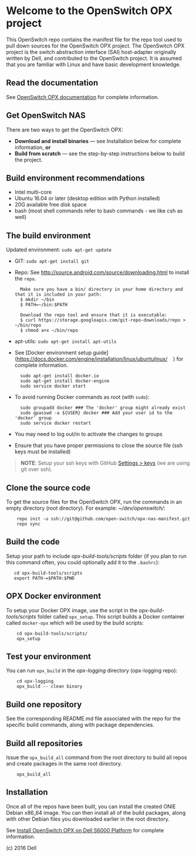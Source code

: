 # Welcome to the OpenSwitch OPX project
This OpenSwitch repo contains the manifest file for the repo tool used to pull down sources for the OpenSwitch OPX project. The OpenSwitch OPX project is the switch abstraction interface (SAI) host-adapter originally written by Dell, and contributed to the OpenSwitch project. It is assumed that you are familiar with Linux and have basic development knowledge.

## Read the documentation
See [OpenSwitch OPX documentation](https://github.com/open-switch/opx-docs/wiki/OpenSwitch-OPX-documentation) for complete information.

## Get OpenSwitch NAS
There are two ways to get the OpenSwitch OPX:
- **Download and install binaries** — see Installation below for complete information, **or**
- **Build from scratch** — see the step-by-step instructions below to build the project.

## Build environment recommendations
- Intel multi-core
- Ubuntu 16.04 or later (desktop edition with Python installed)
- 20G available free disk space
- bash (most shell commands refer to bash commands - we like csh as well)

## The build environment
Updated environment: `sudo apt-get update`
- GIT: `sudo apt-get install git`
- Repo: See http://source.android.com/source/downloading.html to install the `repo`.

        Make sure you have a bin/ directory in your home directory and that it is included in your path:
        $ mkdir ~/bin
        $ PATH=~/bin:$PATH
    
        Download the repo tool and ensure that it is executable:
        $ curl https://storage.googleapis.com/git-repo-downloads/repo > ~/bin/repo
        $ chmod a+x ~/bin/repo
    
- apt-utils: `sudo apt-get install apt-utils` 
- See [Docker environment setup guide](https://docs.docker.com/engine/installation/linux/ubuntulinux/
    ) for complete information.
    
        sudo apt-get install docker.io
        sudo apt-get install docker-engine
        sudo service docker start    

- To avoid running Docker commands as root (with `sudo`):

        sudo groupadd docker ### The 'docker' group might already exist
        sudo gpasswd -a ${USER} docker ### Add your user id to the 'docker' group
        sudo service docker restart

- You may need to log out/in to activate the changes to groups
- Ensure that you have proper permissions to close the source file (ssh keys must be installed)

> **NOTE**: Setup your ssh keys with GitHub [Settings > keys](https://github.com/settings/keys) (we are using git over ssh).
    
## Clone the source code
To get the source files for the OpenSwitch OPX, run the commands in an empty directory (root directory). For example: _~/dev/openswitch/_:

        repo init -u ssh://git@github.com/open-switch/opx-nas-manifest.git
        repo sync
        
## Build the code
Setup your path to include _opx-build-tools/scripts_ folder (if you plan to run this command often, you could optionally add it to the `.bashrc`):

       cd opx-build-tools/scripts
       export PATH-=$PATH:$PWD
       
## OPX Docker environment
To setup your Docker OPX image, use the script in the _opx-build-tools/scripts_ folder called `opx_setup`. This script builds a Docker container called `docker-opx` which will be used by the build scripts:

        cd opx-build-tools/scripts/
        opx_setup
        
## Test your environment
You can run `opx_build` in the _opx-logging_ directory (opx-logging repo):

        cd opx-logging
        opx_build -- clean binary
        
## Build one repository
See the corresponding README.md file associated with the repo for the specific build commands, along with package dependencies.

## Build all repositories
Issue the `opx_build_all` command from the root directory to build all repos and create packages in the same root directory.

        opx_build_all
        
## Installation
Once all of the repos have been built, you can install the created ONIE Debian x86_64 image. You can then install all of the build packages, along with other Debian files you downloaded earlier in the root directory.

See [Install OpenSwitch OPX on Dell S6000 Platform](https://github.com/open-switch/opx-docs/wiki/Install-OPX-on-Dell-S6000-ON-platform) for complete information.

(c) 2016 Dell
